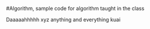 #Algorithm, sample code for algorithm taught in the class




Daaaaahhhhh
xyz
anything and everything
kuai
